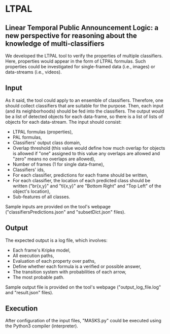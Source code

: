 # LTPAL

## Linear Temporal Public Announcement Logic: a new perspective for reasoning about the knowledge of multi-classifiers


We developed the LTPAL tool to verify the properties of multiple classifiers. Here, properties would appear in the form of LTPAL formulas. Such properties could be investigated for single-framed data (i.e., images) or data-streams (i.e., videos). 

## Input

As it said, the tool could apply to an ensemble of classifiers. Therefore, one should collect classifiers that are suitable for the purpose. Then, each input (and its neighborhoods) should be fed into the classifiers. The output would be a list of detected objects for each data-frame, so there is a list of lists of objects for each data-stream. The input should consist:

* LTPAL formulas (properties),
* PAL formulas,
* Classifiers' output class domain,
* Overlap threshold (this value would define how much overlap for objects is allowed if "one" assigned to this value any overlaps are allowed and "zero" means no overlaps are allowed),
* Number of frames (1 for single data-frame),
* Classifiers' ids,
* For each classifier, predictions for each frame should be written,
* For each classifier, the location of each predicted class should be written ("br{x,y}" and "tl{x,y}" are "Bottom Right" and "Top Left" of the object's location), 
* Sub-features of all classes.

Sample inputs are provided on the tool's webpage ("classifiersPredictions.json" and "subsetDict.json" files). 

## Output

The expected output is a log file, which involves:

* Each frame's Kripke model,
* All execution paths,   
* Evaluation of each property over paths,
* Define whether each formula is a verified or possible answer,
* The transition system with probabilities of each arrow,
* The most probable path.

Sample output file is provided on the tool's webpage ("output_log_file.log" and "result.json" files).


## Execution
After configuration of the input files, "MASKS.py" could be executed using the Python3 compiler (interpreter). 